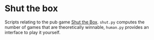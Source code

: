 # Shut the box

Scripts relating to the pub game [Shut the Box](https://en.wikipedia.org/wiki/Shut_the_Box). ```shut.py``` computes the number of games that are theoretically winnable, ```human.py``` provides an interface to play it yourself.
